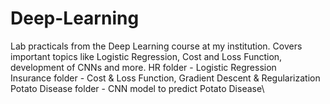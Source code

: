 # Deep-Learning
Lab practicals from the Deep Learning course at my institution. Covers important topics like Logistic Regression, Cost and Loss Function, development of CNNs and more.
HR folder - Logistic Regression\
Insurance folder - Cost & Loss Function, Gradient Descent & Regularization\
Potato Disease folder - CNN model to predict Potato Disease\
